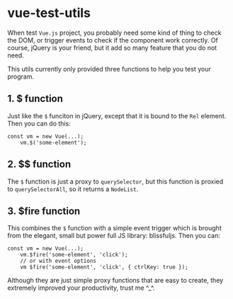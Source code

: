 # vue-test-utils

When test `Vue.js` project, you probably need some kind of thing to check the
DOM, or trigger events to check if the component work correctly. Of course, jQuery
is your friend, but it add so many feature that you do not need.

This utils currently only provided three functions to help you test your program.

## 1. $ function

Just like the `$` funciton in jQuery, except that it is bound to the `Rel` element.
Then you can do this:

    const vm = new Vue(...);
		vm.$('some-element');

## 2. $$ function

The `$` function is just a proxy to `querySelector`, but this function is proxied
to `querySelectorAll`, so it returns a `NodeList`.

## 3. $fire function

This combines the `$` function with a simple event trigger which is brought from
the elegant, small but power full JS library: blissfuljs. Then you can:

    const vm = new Vue(...);
		vm.$fire('some-element', 'click');
		// or with event options
		vm $fire('some-element', 'click', { ctrlKey: true });

Although they are just simple proxy functions that are easy to create, they extremely
improved your productivity, trust me ^_^.
